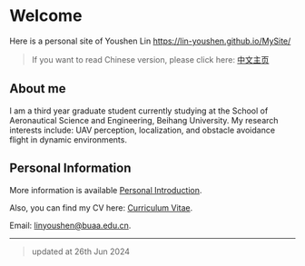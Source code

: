 # Welcome

Here is a personal site of Youshen Lin <https://lin-youshen.github.io/MySite/>

> If you want to read Chinese version, please click here: [中文主页](./zh/index.md)

## About me

I am a third year graduate student currently studying at the School of Aeronautical Science and Engineering, Beihang University. My research interests include: UAV perception, localization, and obstacle avoidance flight in dynamic environments.

## Personal Information

More information is available [Personal Introduction](./en/introduction.md).

Also, you can find my CV here: [Curriculum Vitae](./document/CV_linyoushen.pdf).

Email: <linyoushen@buaa.edu.cn>.

---
> updated at 26th Jun 2024
